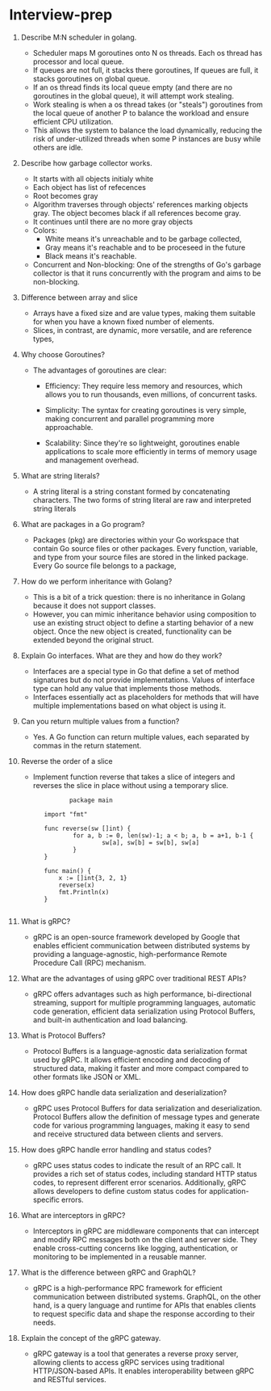 # Interview-prep
1. Describe M:N scheduler in golang.
     - Scheduler maps M goroutines onto N os threads. Each os thread has processor and local queue.
     - If queues are not full, it stacks there goroutines, If queues are full, it stacks goroutines on global queue.
     - If an os thread finds its local queue empty (and there are no goroutines in the global queue), it will attempt work stealing.
     - Work stealing is when a os thread takes (or "steals") goroutines from the local queue of another P to balance the workload and ensure efficient CPU utilization.
     - This allows the system to balance the load dynamically, reducing the risk of under-utilized threads when some P instances are busy while others are idle.
2. Describe how garbage collector works.
     - It starts with all objects initialy white
     - Each object has list of refecences
     - Root becomes gray
     - Algorithm traverses through objects' references marking objects gray. The object becomes black if all references become gray.
     - It continues until there are no more gray objects
     - Colors:
          - White means it's unreachable and to be garbage collected,
          -  Gray means it's reachable and to be proceseed in the future
          -  Black means it's reachable.
     - Concurrent and Non-blocking: One of the strengths of Go's garbage collector is that it runs concurrently with the program and aims to be non-blocking. 
      
3. Difference between array and slice
     - Arrays have a fixed size and are value types, making them suitable for when you have a known fixed number of elements.
     - Slices, in contrast, are dynamic, more versatile, and are reference types,
  
4. Why choose Goroutines?

     - The advantages of goroutines are clear:
          
          - Efficiency: They require less memory and resources, which allows you to run thousands, even millions, of concurrent tasks.
          
          - Simplicity: The syntax for creating goroutines is very simple, making concurrent and parallel programming more approachable.
          
          - Scalability: Since they're so lightweight, goroutines enable applications to scale more efficiently in terms of memory usage and management overhead.
5. What are string literals?

     - A string literal is a string constant formed by concatenating characters. The two forms of string literal are raw and interpreted string literals

6. What are packages in a Go program?

     - Packages (pkg) are directories within your Go workspace that contain Go source files or other packages. Every function, variable, and type from your source files are stored in the linked package. Every Go source file belongs to a package,
  
7. How do we perform inheritance with Golang?

     - This is a bit of a trick question: there is no inheritance in Golang because it does not support classes.
     - However, you can mimic inheritance behavior using composition to use an existing struct object to define a starting behavior of a new object. Once the new object is created, functionality can be extended beyond the original struct.

8. Explain Go interfaces. What are they and how do they work?
     - Interfaces are a special type in Go that define a set of method signatures but do not provide implementations. Values of interface type can hold any value that implements those methods.
     - Interfaces essentially act as placeholders for methods that will have multiple implementations based on what object is using it.

9. Can you return multiple values from a function?
     - Yes. A Go function can return multiple values, each separated by commas in the return statement.
10. Reverse the order of a slice
     - Implement function reverse that takes a slice of integers and reverses the slice in place without using a temporary slice.
       ```
                 package main
          
          import "fmt"
          
          func reverse(sw []int) {
                  for a, b := 0, len(sw)-1; a < b; a, b = a+1, b-1 {
                          sw[a], sw[b] = sw[b], sw[a]
                  } 
          }
          
          func main() { 
              x := []int{3, 2, 1} 
              reverse(x)
              fmt.Println(x)
          }
     ```
11. What is gRPC?

     - gRPC is an open-source framework developed by Google that enables efficient communication between distributed systems by providing a language-agnostic, high-performance Remote Procedure Call (RPC) mechanism.

12. What are the advantages of using gRPC over traditional REST APIs?
     - gRPC offers advantages such as high performance, bi-directional streaming, support for multiple programming languages, automatic code generation, efficient data serialization using Protocol Buffers, and built-in authentication and load balancing.

13. What is Protocol Buffers?
     - Protocol Buffers is a language-agnostic data serialization format used by gRPC. It allows efficient encoding and decoding of structured data, making it faster and more compact compared to other formats like JSON or XML.

14. How does gRPC handle data serialization and deserialization?
     - gRPC uses Protocol Buffers for data serialization and deserialization. Protocol Buffers allow the definition of message types and generate code for various programming languages, making it easy to send and receive structured data between clients and servers.
15. How does gRPC handle error handling and status codes?
     - gRPC uses status codes to indicate the result of an RPC call. It provides a rich set of status codes, including standard HTTP status codes, to represent different error scenarios. Additionally, gRPC allows developers to define custom status codes for application-specific errors.

16. What are interceptors in gRPC?
     - Interceptors in gRPC are middleware components that can intercept and modify RPC messages both on the client and server side. They enable cross-cutting concerns like logging, authentication, or monitoring to be implemented in a reusable manner.

17. What is the difference between gRPC and GraphQL?
     - gRPC is a high-performance RPC framework for efficient communication between distributed systems. GraphQL, on the other hand, is a query language and runtime for APIs that enables clients to request specific data and shape the response according to their needs.

18. Explain the concept of the gRPC gateway.
     - gRPC gateway is a tool that generates a reverse proxy server, allowing clients to access gRPC services using traditional HTTP/JSON-based APIs. It enables interoperability between gRPC and RESTful services.




